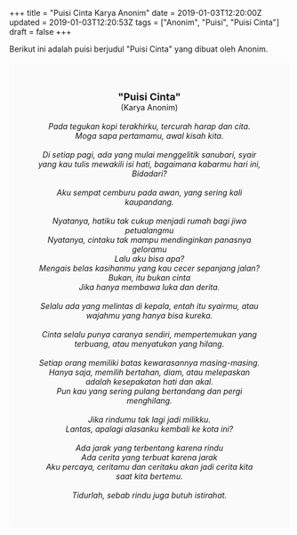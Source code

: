 +++
title = "Puisi Cinta Karya Anonim"
date = 2019-01-03T12:20:00Z
updated = 2019-01-03T12:20:53Z
tags = ["Anonim", "Puisi", "Puisi Cinta"]
draft = false
+++

<div dir="ltr" style="text-align: left;" trbidi="on"><div style="text-align: justify;">Berikut ini adalah puisi berjudul "Puisi Cinta" yang dibuat oleh Anonim.</div><br /><div style="background: #FAFAFA; font-size: 14px; height: auto; margin: 0 auto; padding: 50px; text-align: center; width: auto;"><span style="font-size: 18px;"><b>"Puisi Cinta"</b></span><br />(Karya Anonim) <br /><br /><i>Pada tegukan kopi terakhirku, tercurah harap dan cita.<br />Moga sapa pertamamu, awal kisah kita.<br /><br />Di setiap pagi, ada yang mulai menggelitik sanubari, syair yang kau tulis mewakili isi hati, bagaimana kabarmu hari ini, Bidadari?<br /><br />Aku sempat cemburu pada awan, yang sering kali kaupandang.<br /><br />Nyatanya, hatiku tak cukup menjadi rumah bagi jiwa petualangmu<br />Nyatanya, cintaku tak mampu mendinginkan panasnya geloramu<br />Lalu aku bisa apa?<br />Mengais belas kasihanmu yang kau cecer sepanjang jalan?<br />Bukan, itu bukan cinta<br />Jika hanya membawa luka dan derita.<br /><br />Selalu ada yang melintas di kepala, entah itu syairmu, atau wajahmu yang hanya bisa kureka.<br /><br />Cinta selalu punya caranya sendiri, mempertemukan yang terbuang, atau menyatukan yang hilang.<br /><br />Setiap orang memiliki batas kewarasannya masing-masing.<br />Hanya saja, memilih bertahan, diam, atau melepaskan adalah kesepakatan hati dan akal.<br />Pun kau yang sering pulang bertandang dan pergi menghilang.<br /><br />Jika rindumu tak lagi jadi milikku.<br />Lantas, apalagi alasanku kembali ke kota ini?<br /><br />Ada jarak yang terbentang karena rindu<br />Ada cerita yang terbuat karena jarak<br />Aku percaya, ceritamu dan ceritaku akan jadi cerita kita saat kita bertemu.<br /><br />Tidurlah, sebab rindu juga butuh istirahat.</i> </div></div>
